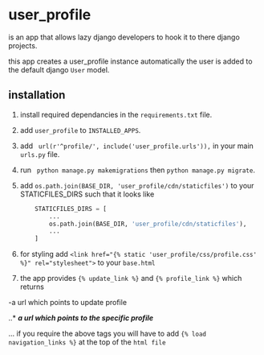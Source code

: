 # user_profile
is an app that allows lazy django developers to hook it to there django projects.

this app creates a user_profile instance automatically the user is added to the default django ```User``` model.

## installation
1. install required dependancies in the ```requirements.txt``` file.

2. add ```user_profile``` to ```INSTALLED_APPS```.

3. add ``` url(r'^profile/', include('user_profile.urls')),``` in your main ```urls.py``` file.

4. run ``` python manage.py makemigrations``` then ```python manage.py migrate```.

5. add ```os.path.join(BASE_DIR, 'user_profile/cdn/staticfiles')``` to your STATICFILES_DIRS such that
   it looks like
   ```python
       STATICFILES_DIRS = [
           ...
           os.path.join(BASE_DIR, 'user_profile/cdn/staticfiles'),
           ...
       ]
   ```

6. for styling add ```<link href="{% static 'user_profile/css/profile.css' %}" rel="stylesheet">``` to your ```base.html```

7. the app provides ```{% update_link %}``` and ```{% profile_link %}``` which returns

-a url which points to update profile

..* ***a url which points to the specific profile***

... if you require the above tags you will have to add ```{% load navigation_links %}``` at the top of the ```html file```





